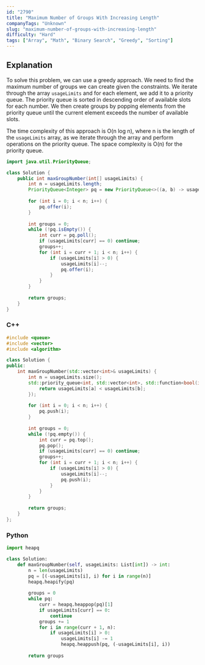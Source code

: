 ```yaml
---
id: "2790"
title: "Maximum Number of Groups With Increasing Length"
companyTags: "Unknown"
slug: "maximum-number-of-groups-with-increasing-length"
difficulty: "Hard"
tags: ["Array", "Math", "Binary Search", "Greedy", "Sorting"]
---
```


## Explanation
To solve this problem, we can use a greedy approach. We need to find the maximum number of groups we can create given the constraints. We iterate through the array `usageLimits` and for each element, we add it to a priority queue. The priority queue is sorted in descending order of available slots for each number. We then create groups by popping elements from the priority queue until the current element exceeds the number of available slots.

The time complexity of this approach is O(n log n), where n is the length of the `usageLimits` array, as we iterate through the array and perform operations on the priority queue. The space complexity is O(n) for the priority queue.
```java
import java.util.PriorityQueue;

class Solution {
    public int maxGroupNumber(int[] usageLimits) {
        int n = usageLimits.length;
        PriorityQueue<Integer> pq = new PriorityQueue<>((a, b) -> usageLimits[b] - usageLimits[a]);
        
        for (int i = 0; i < n; i++) {
            pq.offer(i);
        }
        
        int groups = 0;
        while (!pq.isEmpty()) {
            int curr = pq.poll();
            if (usageLimits[curr] == 0) continue;
            groups++;
            for (int i = curr + 1; i < n; i++) {
                if (usageLimits[i] > 0) {
                    usageLimits[i]--;
                    pq.offer(i);
                }
            }
        }
        
        return groups;
    }
}
```

### C++
```cpp
#include <queue>
#include <vector>
#include <algorithm>

class Solution {
public:
    int maxGroupNumber(std::vector<int>& usageLimits) {
        int n = usageLimits.size();
        std::priority_queue<int, std::vector<int>, std::function<bool(int,int)>> pq([&](int a, int b) {
            return usageLimits[a] < usageLimits[b];
        });
        
        for (int i = 0; i < n; i++) {
            pq.push(i);
        }
        
        int groups = 0;
        while (!pq.empty()) {
            int curr = pq.top();
            pq.pop();
            if (usageLimits[curr] == 0) continue;
            groups++;
            for (int i = curr + 1; i < n; i++) {
                if (usageLimits[i] > 0) {
                    usageLimits[i]--;
                    pq.push(i);
                }
            }
        }
        
        return groups;
    }
};
```

### Python
```python
import heapq

class Solution:
    def maxGroupNumber(self, usageLimits: List[int]) -> int:
        n = len(usageLimits)
        pq = [(-usageLimits[i], i) for i in range(n)]
        heapq.heapify(pq)
        
        groups = 0
        while pq:
            curr = heapq.heappop(pq)[1]
            if usageLimits[curr] == 0:
                continue
            groups += 1
            for i in range(curr + 1, n):
                if usageLimits[i] > 0:
                    usageLimits[i] -= 1
                    heapq.heappush(pq, (-usageLimits[i], i))
        
        return groups
```